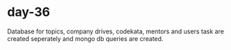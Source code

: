 # day-36

Database for topics, company drives, codekata, mentors and users task are created seperately and mongo db queries are created.
